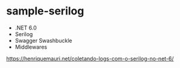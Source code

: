 # sample-serilog

- .NET 6.0
- Serilog
- Swagger Swashbuckle
- Middlewares

https://henriquemauri.net/coletando-logs-com-o-serilog-no-net-6/
